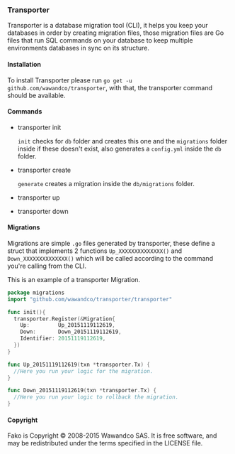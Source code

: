 ### Transporter

Transporter is a database migration tool (CLI), it helps you keep your databases in order by creating migration files, those migration files are Go files that run SQL commands on your database to keep multiple environments databases in sync on its structure.

#### Installation

To install Transporter please run `go get -u github.com/wawandco/transporter`, with that, the transporter command should be available.

#### Commands

- transporter init

  `init` checks for `db` folder and creates this one and the `migrations` folder inside if these doesn't exist, also generates a `config.yml` inside the `db` folder.

- transporter create

  `generate` creates a migration inside the `db/migrations` folder.

- transporter up
- transporter down

#### Migrations

Migrations are simple `.go` files generated by transporter, these define a struct that implements 2 functions `Up_XXXXXXXXXXXXXX()` and `Down_XXXXXXXXXXXXXX()` which will be called according to the command you're calling from the CLI.

This is an example of a transporter Migration.

```go
package migrations
import "github.com/wawandco/transporter/transporter"

func init(){
  transporter.Register(&Migration{
    Up:         Up_20151119112619,
    Down:       Down_20151119112619,
    Identifier: 20151119112619,
  })
}

func Up_20151119112619(txn *transporter.Tx) {
  //Here you run your logic for the migration.
}

func Down_20151119112619(txn *transporter.Tx) {
  //Here you run your logic to rollback the migration.
}
```

#### Copyright
Fako is Copyright © 2008-2015 Wawandco SAS. It is free software, and may be redistributed under the terms specified in the LICENSE file.
